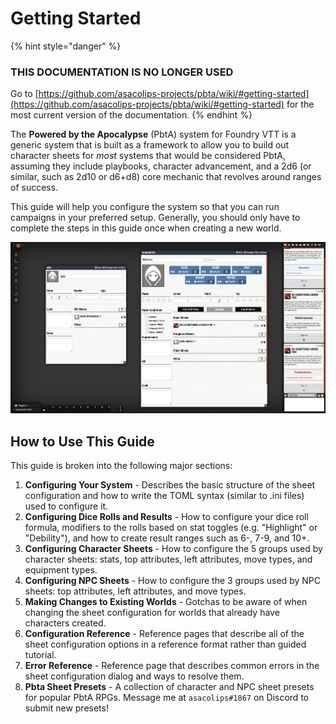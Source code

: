 # Getting Started

{% hint style="danger" %}
### THIS DOCUMENTATION IS NO LONGER USED

Go to [https://github.com/asacolips-projects/pbta/wiki/#getting-started](https://github.com/asacolips-projects/pbta/wiki/#getting-started) for the most current version of the documentation.
{% endhint %}

The **Powered by the Apocalypse** (PbtA) system for Foundry VTT is a generic system that is built as a framework to allow you to build out character sheets for _most_ systems that would be considered PbtA, assuming they include playbooks, character advancement, and a 2d6 (or similar, such as 2d10 or d6+d8) core mechanic that revolves around ranges of success.

This guide will help you configure the system so that you can run campaigns in your preferred setup. Generally, you should only have to complete the steps in this guide once when creating a new world.

![](<.gitbook/assets/image (3).png>)

## How to Use This Guide

This guide is broken into the following major sections:

1. **Configuring Your System** - Describes the basic structure of the sheet configuration and how to write the TOML syntax (similar to .ini files) used to configure it.
2. **Configuring Dice Rolls and Results** - How to configure your dice roll formula, modifiers to the rolls based on stat toggles (e.g. "Highlight" or "Debility"), and how to create result ranges such as 6-, 7-9, and 10+.
3. **Configuring Character Sheets** - How to configure the 5 groups used by character sheets: stats, top attributes, left attributes, move types, and equipment types.
4. **Configuring NPC Sheets** - How to configure the 3 groups used by NPC sheets: top attributes, left attributes, and move types.
5. **Making Changes to Existing Worlds** - Gotchas to be aware of when changing the sheet configuration for worlds that already have characters created.
6. **Configuration Reference** - Reference pages that describe all of the sheet configuration options in a reference format rather than guided tutorial.
7. **Error Reference** - Reference page that describes common errors in the sheet configuration dialog and ways to resolve them.
8. **Pbta Sheet Presets** - A collection of character and NPC sheet presets for popular PbtA RPGs. Message me at `asacolips#1867` on Discord to submit new presets!
